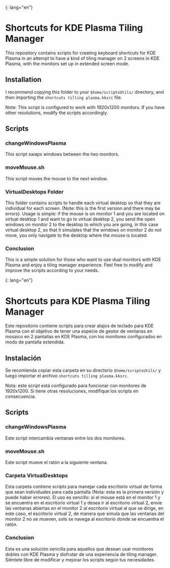 {: lang="en"}
# Shortcuts for KDE Plasma Tiling Manager

This repository contains scripts for creating keyboard shortcuts for KDE Plasma in an attempt to have a kind of tiling manager on 2 screens in KDE Plasma, with the monitors set up in extended screen mode.

## Installation

I recommend copying this folder to your `$home/scriptsUtils/` directory, and then importing the `shortcuts tilling plasma.kksrc` file.

Note: This script is configured to work with 1920x1200 monitors. If you have other resolutions, modify the scripts accordingly.

## Scripts

### changeWindowsPlasma

This script swaps windows between the two monitors.

### moveMouse.sh

This script moves the mouse to the next window.

### VirtualDesktops Folder

This folder contains scripts to handle each virtual desktop so that they are individual for each screen. (Note: this is the first version and there may be errors). Usage is simple: if the mouse is on monitor 1 and you are located on virtual desktop 1 and want to go to virtual desktop 2, you send the open windows on monitor 2 to the desktop to which you are going, in this case virtual desktop 2, so that it simulates that the windows on monitor 2 do not move, you only navigate to the desktop where the mouse is located.

### Conclusion

This is a simple solution for those who want to use dual monitors with KDE Plasma and enjoy a tiling manager experience. Feel free to modify and improve the scripts according to your needs.

{: lang="en"}
# Shortcuts para KDE Plasma Tiling Manager

Este repositorio contiene scripts para crear atajos de teclado para KDE Plasma con el objetivo de tener una especie de gestor de ventanas en mosaico en 2 pantallas en KDE Plasma, con los monitores configurados en modo de pantalla extendida.

## Instalación

Se recomienda copiar esta carpeta en su directorio `$home/scriptsUtils/` y luego importar el archivo `shortcuts tilling plasma.kksrc`.

Nota: este script está configurado para funcionar con monitores de 1920x1200. Si tiene otras resoluciones, modifique los scripts en consecuencia.

## Scripts

### changeWindowsPlasma

Este script intercambia ventanas entre los dos monitores.

### moveMouse.sh

Este script mueve el ratón a la siguiente ventana.

### Carpeta VirtualDesktops

Esta carpeta contiene scripts para manejar cada escritorio virtual de forma que sean individuales para cada pantalla (Nota: esta es la primera versión y puede haber errores). El uso es sencillo: si el mouse está en el monitor 1 y se encuentra en el escritorio virtual 1 y desea ir al escritorio virtual 2, envíe las ventanas abiertas en el monitor 2 al escritorio virtual al que se dirige, en este caso, el escritorio virtual 2, de manera que simula que las ventanas del monitor 2 no se mueven, solo se navega al escritorio donde se encuentra el ratón.


### Conclusion

Esta es una solución sencilla para aquellos que desean usar monitores dobles con KDE Plasma y disfrutar de una experiencia de tiling manager. Siéntete libre de modificar y mejorar los scripts según tus necesidades.
